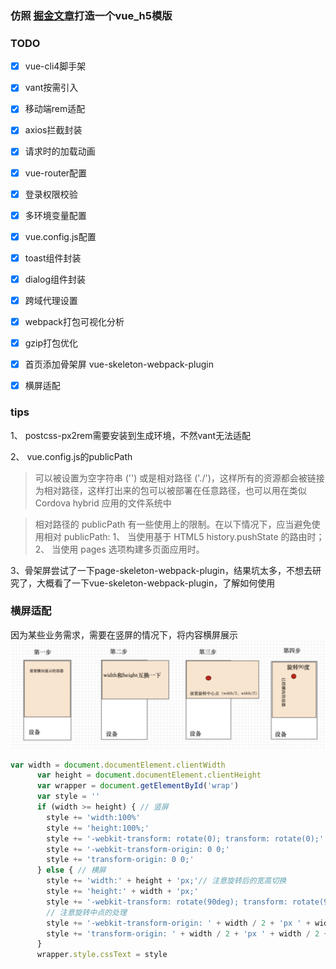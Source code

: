 ### 仿照 [掘金文章](https://juejin.im/post/5eb766296fb9a0432f0ff8c7)打造一个vue_h5模版

### TODO

- [x] vue-cli4脚手架
- [x] vant按需引入
- [x] 移动端rem适配
- [x] axios拦截封装
- [x] 请求时的加载动画
- [x] vue-router配置
- [x] 登录权限校验
- [x]  多环境变量配置
- [x]  vue.config.js配置
- [x]  toast组件封装
- [x]  dialog组件封装
- [x]  跨域代理设置
- [x]  webpack打包可视化分析
- [x]  gzip打包优化
- [x]  首页添加骨架屏 vue-skeleton-webpack-plugin
- [x]  横屏适配


### tips

1、 postcss-px2rem需要安装到生成环境，不然vant无法适配

2、 vue.config.js的publicPath
> 可以被设置为空字符串 ('') 或是相对路径 ('./')，这样所有的资源都会被链接为相对路径，这样打出来的包可以被部署在任意路径，也可以用在类似 Cordova hybrid 应用的文件系统中

> 相对路径的 publicPath 有一些使用上的限制。在以下情况下，应当避免使用相对 publicPath:
1、 当使用基于 HTML5 history.pushState 的路由时；
2、 当使用 pages 选项构建多页面应用时。


3、骨架屏尝试了一下page-skeleton-webpack-plugin，结果坑太多，不想去研究了，大概看了一下vue-skeleton-webpack-plugin，了解如何使用

### 横屏适配

因为某些业务需求，需要在竖屏的情况下，将内容横屏展示
![图示](src/assets/imgs/step.png)

```js
var width = document.documentElement.clientWidth
      var height = document.documentElement.clientHeight
      var wrapper = document.getElementById('wrap')
      var style = ''
      if (width >= height) { // 竖屏
        style += 'width:100%'
        style += 'height:100%;'
        style += '-webkit-transform: rotate(0); transform: rotate(0);'
        style += '-webkit-transform-origin: 0 0;'
        style += 'transform-origin: 0 0;'
      } else { // 横屏
        style += 'width:' + height + 'px;'// 注意旋转后的宽高切换
        style += 'height:' + width + 'px;'
        style += '-webkit-transform: rotate(90deg); transform: rotate(90deg);'
        // 注意旋转中点的处理
        style += '-webkit-transform-origin: ' + width / 2 + 'px ' + width / 2 + 'px;'
        style += 'transform-origin: ' + width / 2 + 'px ' + width / 2 + 'px;'
      }
      wrapper.style.cssText = style

```